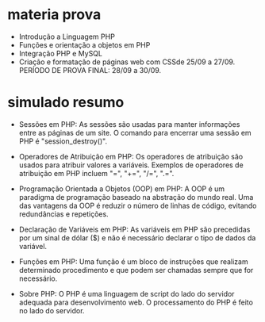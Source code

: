# materia prova

- Introdução a Linguagem PHP
- Funções e orientação a objetos em PHP
- Integração PHP e MySQL
- Criação e formatação de páginas web com CSSde 25/09 a 27/09.  
PERÍODO DE PROVA FINAL: 28/09 a 30/09.

# simulado resumo

- Sessões em PHP: As sessões são usadas para manter informações entre as páginas de um site. O comando para encerrar uma sessão em PHP é "session_destroy()".

- Operadores de Atribuição em PHP: Os operadores de atribuição são usados para atribuir valores a variáveis. Exemplos de operadores de atribuição em PHP incluem "=", "+=", "/=", ".=".

- Programação Orientada a Objetos (OOP) em PHP: A OOP é um paradigma de programação baseado na abstração do mundo real. Uma das vantagens da OOP é reduzir o número de linhas de código, evitando redundâncias e repetições.

- Declaração de Variáveis em PHP: As variáveis em PHP são precedidas por um sinal de dólar ($) e não é necessário declarar o tipo de dados da variável.

- Funções em PHP: Uma função é um bloco de instruções que realizam determinado procedimento e que podem ser chamadas sempre que for necessário.

- Sobre PHP: O PHP é uma linguagem de script do lado do servidor adequada para desenvolvimento web. O processamento do PHP é feito no lado do servidor.


